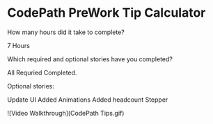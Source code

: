 # CodePath PreWork Tip Calculator

How many hours did it take to complete?

7 Hours

Which required and optional stories have you completed?

All Requried Completed.

Optional stories:

Update UI
Added Animations
Added headcount Stepper

![Video Walkthrough](CodePath Tips.gif)


